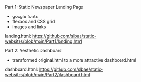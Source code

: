 Part 1: Static Newspaper Landing Page
* google fonts
* flexbox and CSS grid
* images and links

landing.html: https://github.com/slbae/static-websites/blob/main/Part1/landing.html 

Part 2: Aesthetic Dashboard
* transformed original.html to a more attractive dashboard.html

dashboard.html: https://github.com/slbae/static-websites/blob/main/Part2/dashboard.html 
